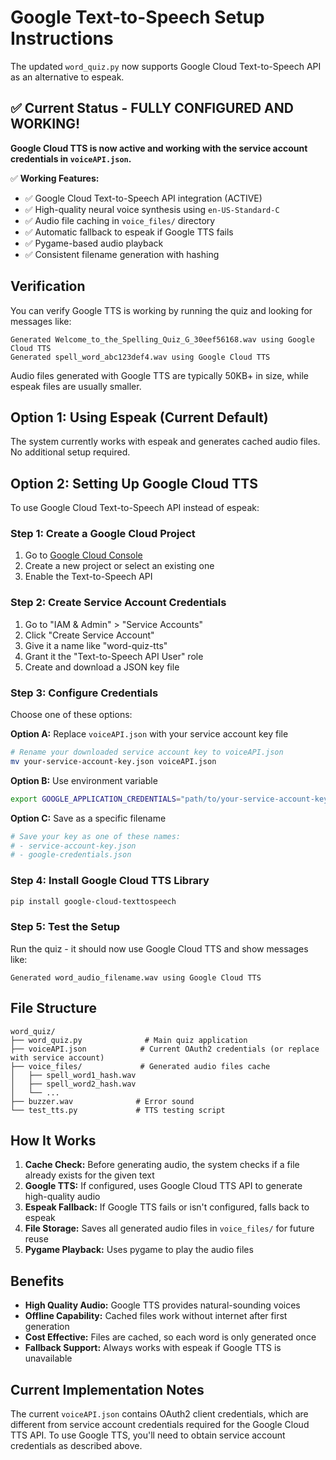 # Google Text-to-Speech Setup Instructions

The updated `word_quiz.py` now supports Google Cloud Text-to-Speech API as an alternative to espeak. 

## ✅ Current Status - FULLY CONFIGURED AND WORKING!

**Google Cloud TTS is now active and working with the service account credentials in `voiceAPI.json`.**

✅ **Working Features:**
- ✅ Google Cloud Text-to-Speech API integration (ACTIVE)
- ✅ High-quality neural voice synthesis using `en-US-Standard-C`
- ✅ Audio file caching in `voice_files/` directory
- ✅ Automatic fallback to espeak if Google TTS fails
- ✅ Pygame-based audio playback
- ✅ Consistent filename generation with hashing

## Verification

You can verify Google TTS is working by running the quiz and looking for messages like:
```
Generated Welcome_to_the_Spelling_Quiz_G_30eef56168.wav using Google Cloud TTS
Generated spell_word_abc123def4.wav using Google Cloud TTS
```

Audio files generated with Google TTS are typically 50KB+ in size, while espeak files are usually smaller.

## Option 1: Using Espeak (Current Default)

The system currently works with espeak and generates cached audio files. No additional setup required.

## Option 2: Setting Up Google Cloud TTS

To use Google Cloud Text-to-Speech API instead of espeak:

### Step 1: Create a Google Cloud Project
1. Go to [Google Cloud Console](https://console.cloud.google.com/)
2. Create a new project or select an existing one
3. Enable the Text-to-Speech API

### Step 2: Create Service Account Credentials
1. Go to "IAM & Admin" > "Service Accounts"
2. Click "Create Service Account"
3. Give it a name like "word-quiz-tts"
4. Grant it the "Text-to-Speech API User" role
5. Create and download a JSON key file

### Step 3: Configure Credentials
Choose one of these options:

**Option A:** Replace `voiceAPI.json` with your service account key file
```bash
# Rename your downloaded service account key to voiceAPI.json
mv your-service-account-key.json voiceAPI.json
```

**Option B:** Use environment variable
```bash
export GOOGLE_APPLICATION_CREDENTIALS="path/to/your-service-account-key.json"
```

**Option C:** Save as a specific filename
```bash
# Save your key as one of these names:
# - service-account-key.json
# - google-credentials.json
```

### Step 4: Install Google Cloud TTS Library
```bash
pip install google-cloud-texttospeech
```

### Step 5: Test the Setup
Run the quiz - it should now use Google Cloud TTS and show messages like:
```
Generated word_audio_filename.wav using Google Cloud TTS
```

## File Structure

```
word_quiz/
├── word_quiz.py              # Main quiz application
├── voiceAPI.json            # Current OAuth2 credentials (or replace with service account)
├── voice_files/             # Generated audio files cache
│   ├── spell_word1_hash.wav
│   ├── spell_word2_hash.wav
│   └── ...
├── buzzer.wav              # Error sound
└── test_tts.py             # TTS testing script
```

## How It Works

1. **Cache Check:** Before generating audio, the system checks if a file already exists for the given text
2. **Google TTS:** If configured, uses Google Cloud TTS API to generate high-quality audio
3. **Espeak Fallback:** If Google TTS fails or isn't configured, falls back to espeak
4. **File Storage:** Saves all generated audio files in `voice_files/` for future reuse
5. **Pygame Playback:** Uses pygame to play the audio files

## Benefits

- **High Quality Audio:** Google TTS provides natural-sounding voices
- **Offline Capability:** Cached files work without internet after first generation
- **Cost Effective:** Files are cached, so each word is only generated once
- **Fallback Support:** Always works with espeak if Google TTS is unavailable

## Current Implementation Notes

The current `voiceAPI.json` contains OAuth2 client credentials, which are different from service account credentials required for the Google Cloud TTS API. To use Google TTS, you'll need to obtain service account credentials as described above.